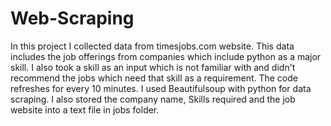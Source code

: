 # Web-Scraping
In this project I collected data from timesjobs.com website. This data includes the job offerings from companies which include python as a major skill. I also took a skill as an input which is not familiar with and didn't recommend the jobs which need that skill as a requirement. The code refreshes for every 10 minutes. I used Beautifulsoup with python for data scraping. I also stored the company name, Skills required and the job website into a text file in jobs folder.
